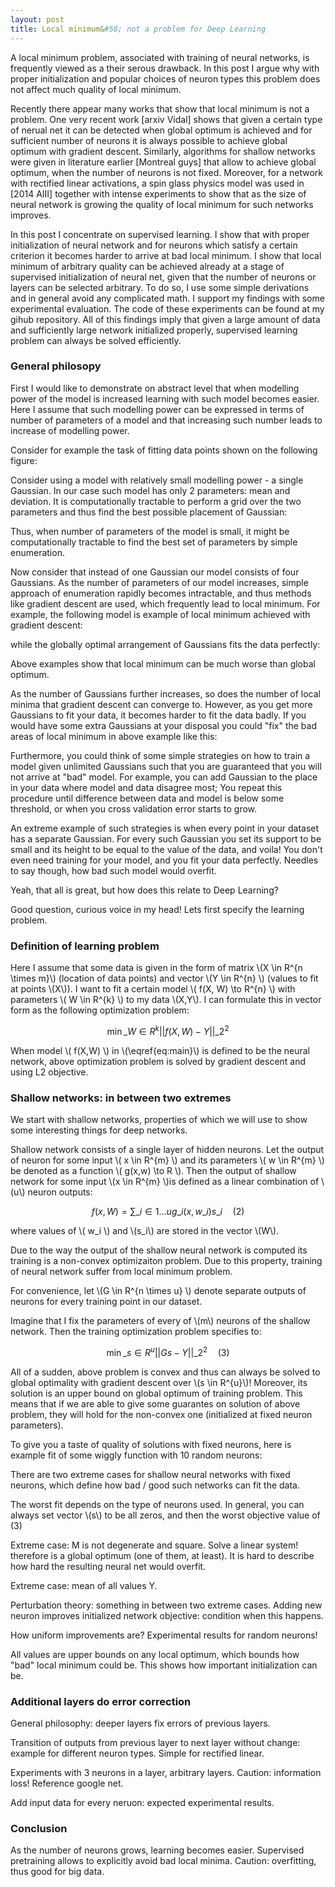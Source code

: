 ```yaml
---
layout: post
title: Local minimum&#58; not a problem for Deep Learning
---
```


A local minimum problem, associated with training of neural networks, is frequently viewed as a their serous drawback. In this post I argue why with proper initialization and popular choices of neuron types this problem does not affect much quality of local minimum.

Recently there appear many works that show that local minimum is not a problem. One very recent work [arxiv Vidal] shows that given a certain type of nerual net it can be detected when global optimum is achieved and for sufficient number of neurons it is always possible to achieve global optimum with gradient descent. Similarly, algorithms for shallow networks were given in literature earlier [Montreal guys] that allow to achieve global optimum, when the number of neurons is not fixed. Moreover, for a network with rectified linear activations, a spin glass physics model was used in [2014 AIII] together with intense experiments to show that as the size of neural network is growing the quality of local minimum for such networks improves.

In this post I concentrate on supervised learning. I show that with proper initialization of neural network and for neurons which satisfy a certain criterion it becomes harder to arrive at bad local minimum. I show that local minimum of arbitrary quality can be achieved already at a stage of supervised initialization of neural net, given that the number of neurons or layers can be selected arbitrary. To do so, I use some simple derivations and in general avoid any complicated math. I support my findings with some experimental evaluation. The code of these experiments can be found at my gihub repository.
All of this findings imply that given a large amount of data and sufficiently large network initialized properly, supervised learning problem can always be solved efficiently.

### General philosopy

First I would like to demonstrate on abstract level that when modelling power of the model is increased learning with such model becomes easier. Here I assume that such modelling power can be expressed in terms of number of parameters of a model and that increasing such number leads to increase of modelling power. 

Consider for example the task of fitting data points shown on the following figure:

Consider using a model with relatively small modelling power - a single Gaussian. In our case such model has only 2 parameters: mean and deviation. It is computationally tractable to perform a grid over the two parameters and thus find the best possible placement of Gaussian:

Thus, when number of parameters of the model is small, it might be computationally tractable to find the best set of parameters by simple enumeration.

Now consider that instead of one Gaussian our model consists of four Gaussians. 
As the number of parameters of our model increases, simple approach of enumeration rapidly becomes intractable, and thus methods like gradient descent are used, which frequently lead to local minimum. For example, the following model is example of local minimum achieved with gradient descent:

while the globally optimal arrangement of Gaussians fits the data perfectly:

Above examples show that local minimum can be much worse than global optimum.

As the number of Gaussians further increases, so does the number of local minima that gradient descent can converge to. However, as you get more Gaussians to fit your data, it becomes harder to fit the data badly.
If you would have some extra Gaussians at your disposal you could "fix" the bad areas of local minimum in above example like this:

Furthermore, you could think of some simple strategies on how to train a model given unlimited Gaussians such that you are guaranteed that you will not arrive at "bad" model. For example, you can add Gaussian to the place in your data where model and data disagree most; You repeat this procedure until difference between data and model is below some threshold, or when you cross validation error starts to grow. 

An extreme example of such strategies is when every point in your dataset has a separate Gaussian. For every such Gaussian you set its support to be small and its height to be equal to the value of the data, and voila! You don't even need training for your model, and you fit your data perfectly. Needles to say though, how bad such model would overfit.

Yeah, that all is great, but how does this relate to Deep Learning?

Good question, curious voice in my head! Lets first specify the learning problem.

### Definition of learning problem

Here I assume that some data is given in the form of matrix \\(X \in R^{n \times m}\\) (location of data points) and vector \\(Y \in R^{n} \\) (values to fit at points \\(X\\)). I want to fit a certain model \\( f(X, W) \to R^{n} \\) with parameters \\( W \in R^{k} \\) to my data \\(X,Y\\). I can formulate this in vector form as the following optimization problem:

$$ 
\min\limits\_{W \in R^{k}} || f(X,W) - Y ||\_2^2\label{eq:main}\tag{1}
$$

When model \\( f(X,W) \\) in \\(\eqref{eq:main}\\) is defined to be the neural network, above optimization problem is solved by gradient descent and using L2 objective.

### Shallow networks: in between two extremes

We start with shallow networks, properties of which we will use to show some interesting things for deep networks.

Shallow network consists of a single layer of hidden neurons. Let the output of neuron for some input \\( x \in R^{m} \\) and its parameters \\( w \in R^{m} \\) be denoted as a function \\( g(x,w) \to R \\). Then the output of shallow network for some input \\(x \in R^{m} \\)is defined as a linear combination of \\(u\\) neuron outputs:

$$ f(x,W) = \sum\_{i \in 1 ... u} g\_i(x,w\_i) s\_i \quad (2) $$

where values of \\( w\_i \\) and \\(s\_i\\) are stored in the vector \\(W\\).

Due to the way the output of the shallow neural network is computed its training is a non-convex optimizaiton problem. Due to this property, training of neural network suffer from local minimum problem.

For convenience, let \\(G \in R^{n \times u} \\) denote separate outputs of neurons for every training point in our dataset.

Imagine that I fix the parameters of every of \\(m\\) neurons of the shallow network. Then the training optimization problem specifies to:

$$
\min\limits\_{s \in R^{u}} || G s - Y ||\_2^2 \quad (3)
$$

All of a sudden, above problem is convex and thus can always be solved to global optimality with gradient descent over \\(s \in R^{u}\\)! Moreover, its solution is an upper bound on global optimum of training problem. This means that if we are able to give some guarantes on solution of above problem, they will hold for the non-convex one (initialized at fixed neuron parameters). 

To give you a taste of quality of solutions with fixed neurons, here is example fit of some wiggly function with 10 random neurons:

There are two extreme cases for shallow neural networks with fixed neurons, which define how bad / good such networks can fit the data.

The worst fit depends on the type of neurons used. In general, you can always set vector \\(s\\) to be all zeros, and then the worst objective value of (3)

Extreme case: M is not degenerate and square. Solve a linear system! therefore is a global optimum (one of them, at least). It is hard to describe how hard the resulting neural net would overfit. 

Extreme case: mean of all values Y.

Perturbation theory: something in between two extreme cases. Adding new neuron improves initialized network objective: condition when this happens.

How uniform improvements are? Experimental results for random neurons!

All values are upper bounds on any local optimum, which bounds how "bad" local minimum could be. This shows how important initialization can be. 

### Additional layers do error correction

General philosophy: deeper layers fix errors of previous layers.

Transition of outputs from previous layer to next layer without change: example for different neuron types. Simple for rectified linear.

Experiments with 3 neurons in a layer, arbitrary layers. Caution: information loss! Reference google net.

Add input data for every neruon: expected experimental results.

### Conclusion

As the number of neurons grows, learning becomes easier. Supervised pretraining allows to explicitly avoid bad local minima. Caution: overfitting, thus good for big data.
